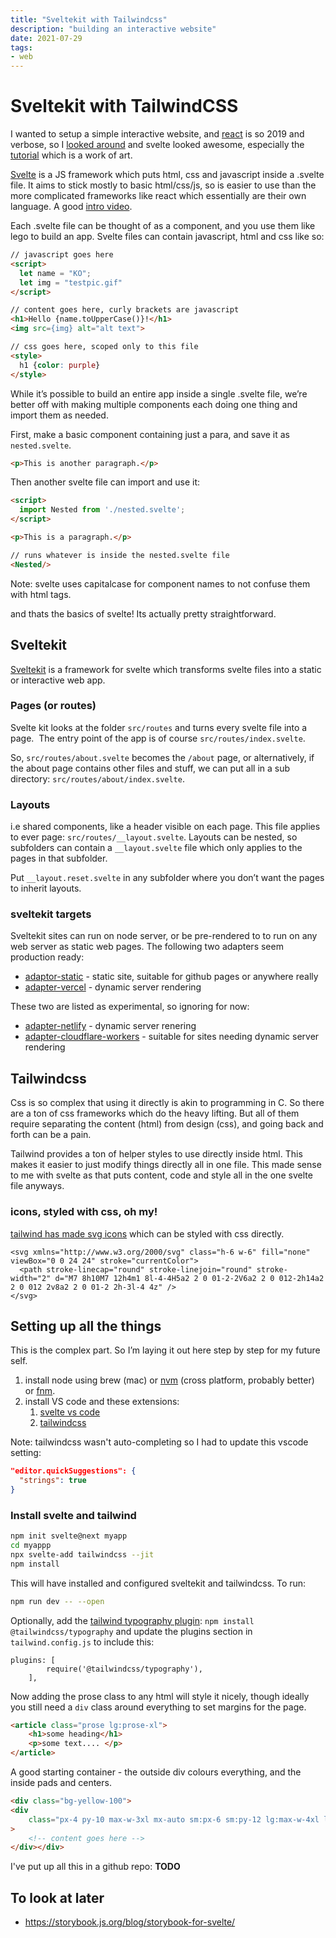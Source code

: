 ```yaml
---
title: "Sveltekit with Tailwindcss"
description: "building an interactive website"
date: 2021-07-29
tags:
- web
---
```


# Sveltekit with TailwindCSS

I wanted to setup a simple interactive website, and [react](https://reactjs.org/) is so 2019 and verbose, so I [looked around](https://news.ycombinator.com/item?id=26693959) and svelte looked awesome, especially the [tutorial](https://svelte.dev/tutorial/basics) which is a work of art.

[Svelte](https://svelte.dev/) is a JS framework which puts html, css and javascript inside a .svelte file. It aims to stick mostly to basic html/css/js, so is easier to use than the more complicated frameworks like react which essentially are their own language. A good [intro video](https://youtu.be/qSfdtmcZ4d0).

Each .svelte file can be thought of as a component, and you use them like lego to build an app. Svelte files can contain javascript, html and css like so:

```html
// javascript goes here
<script>
  let name = "KO";
  let img = "testpic.gif"
</script>

// content goes here, curly brackets are javascript
<h1>Hello {name.toUpperCase()}!</h1>
<img src={img} alt="alt text">

// css goes here, scoped only to this file
<style>
  h1 {color: purple}
</style>
```

While it’s possible to build an entire app inside a single .svelte file, we’re better off with making multiple components each doing one thing and import them as needed.

First, make a basic component containing just a para, and save it as `nested.svelte`.

```html
<p>This is another paragraph.</p>
```
Then another svelte file can import and use it:

```html
<script>
  import Nested from './nested.svelte';
</script>

<p>This is a paragraph.</p>

// runs whatever is inside the nested.svelte file
<Nested/> 
```

Note: svelte uses capitalcase for component names to not confuse them with html tags.

and thats the basics of svelte! Its actually pretty straightforward.

## Sveltekit

[Sveltekit](https://kit.svelte.dev/) is a framework for svelte which transforms svelte files into a static or interactive web app.

### Pages (or routes)

Svelte kit looks at the folder `src/routes` and turns every svelte file into a page.  The entry point of the app is of course `src/routes/index.svelte`.

So, `src/routes/about.svelte` becomes the `/about` page, or alternatively, if the about page contains other files and stuff, we can put all in a sub directory: `src/routes/about/index.svelte`.

### Layouts

i.e shared components, like a header visible on each page. This file applies to ever page: `src/routes/__layout.svelte`. Layouts can be nested, so subfolders can contain a `__layout.svelte` file which only applies to the pages in that subfolder.

Put `__layout.reset.svelte` in any subfolder where you don’t want the pages to inherit layouts.

### sveltekit targets

Sveltekit sites can run on node server, or be pre-rendered to to run on any web server as static web pages. The following two adapters seem production ready:

- [adaptor-static](https://github.com/sveltejs/kit/tree/master/packages/adapter-static) - static site, suitable for github pages or anywhere really
- [adapter-vercel](https://github.com/sveltejs/kit/tree/master/packages/adapter-vercel) - dynamic server rendering

These two are listed as experimental, so ignoring for now:

- [adapter-netlify](https://github.com/sveltejs/kit/tree/master/packages/adapter-netlify) - dynamic server renering
- [adapter-cloudflare-workers](https://github.com/sveltejs/kit/tree/master/packages/adapter-cloudflare-workers) - suitable for sites needing dynamic server rendering

## Tailwindcss

Css is so complex that using it directly is akin to programming in C. So there are a ton of css frameworks which do the heavy lifting. But all of them require separating the content (html) from design (css), and going back and forth can be a pain.

Tailwind provides a ton of helper styles to use directly inside html. This makes it easier to just modify things  directly all in one file. This made sense to me with svelte as that puts content, code and style all in the one svelte file  anyways.

### icons, styled with css, oh my!

[tailwind has made svg icons](https://heroicons.com) which can be styled with css directly.

```
<svg xmlns="http://www.w3.org/2000/svg" class="h-6 w-6" fill="none" viewBox="0 0 24 24" stroke="currentColor">
  <path stroke-linecap="round" stroke-linejoin="round" stroke-width="2" d="M7 8h10M7 12h4m1 8l-4-4H5a2 2 0 01-2-2V6a2 2 0 012-2h14a2 2 0 012 2v8a2 2 0 01-2 2h-3l-4 4z" />
</svg>
```

## Setting up all the things

This is the complex part. So I’m laying it out here step by step for my future self.

1. install node using brew (mac) or [nvm](https://github.com/nvm-sh/nvm) (cross platform, probably better) or [fnm](https://github.com/Schniz/fnm).
2. install VS code and these extensions:
    1. [svelte vs code](https://marketplace.visualstudio.com/items?itemName=svelte.svelte-vscode)
    2. [tailwindcss](https://marketplace.visualstudio.com/items?itemName=bradlc.vscode-tailwindcss) 

Note: tailwindcss wasn't auto-completing so I had to update this vscode setting:

```json
"editor.quickSuggestions": {
  "strings": true
}
```

### Install svelte and tailwind

```bash
npm init svelte@next myapp
cd myappp
npx svelte-add tailwindcss --jit
npm install
```

This will have installed and configured sveltekit and tailwindcss. To run:

```bash
npm run dev -- --open
```

Optionally, add the [tailwind typography plugin](https://github.com/tailwindlabs/tailwindcss-typography): `npm install @tailwindcss/typography` and update the plugins section in `tailwind.config.js` to include this:

```
plugins: [
		require('@tailwindcss/typography'),
	],
```

Now adding the prose class to any html will style it nicely, though ideally you still need a `div` class around everything to set margins for the page.

```html
<article class="prose lg:prose-xl">
    <h1>some heading</h1>
    <p>some text.... </p>
</article>
```

A good starting container - the outside div colours everything, and the inside pads and centers.

```html
<div class="bg-yellow-100"> 
<div
	class="px-4 py-10 max-w-3xl mx-auto sm:px-6 sm:py-12 lg:max-w-4xl lg:py-16 lg:px-8 xl:max-w-6xl bg-gray-50"
>
    <!-- content goes here -->
</div></div>
```

I've put up all this in a github repo: __TODO__


## To look  at later

- https://storybook.js.org/blog/storybook-for-svelte/
